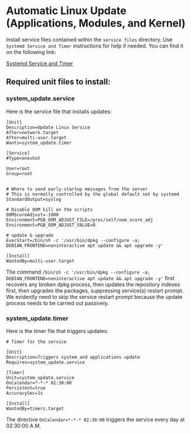 # Automatic Linux Update (Applications, Modules, and Kernel)

Install service files contained within the `service files` directory. Use `Systemd Service and Timer` instructions for help if needed.
 You can find it on the following link:
 
[Systemd Service and Timer](../../Systemd%20Service%20and%20Timer/README.md)

## Required unit files to install:

### system_update.service

Here is the service file that installs updates:

```shell
[Unit]
Description=Update Linux Service
After=network.target
After=multi-user.target
Wants=system_update.timer

[Service]
#Type=oneshot

User=root
Group=root


# Where to send early-startup messages from the server
# This is normally controlled by the global default set by systemd
StandardOutput=syslog

# Disable OOM kill on the scripts
OOMScoreAdjust=-1000
Environment=PGB_OOM_ADJUST_FILE=/proc/self/oom_score_adj
Environment=PGB_OOM_ADJUST_VALUE=0

# update & upgrade
ExecStart=/bin/sh -c '/usr/bin/dpkg --configure -a; DEBIAN_FRONTEND=noninteractive apt update && apt upgrade -y'

[Install]
WantedBy=multi-user.target

```

The command `/bin/sh -c '/usr/bin/dpkg --configure -a; DEBIAN_FRONTEND=noninteractive apt update && apt upgrade -y'` first recovers
 any broken dpkg process, then updates the repository indexes first, then upgrades the packages, suppressing service(s) restart
 prompt. We evidently need to skip the service restart prompt because the update process needs to be carried out passively.


### system_update.timer

Here is the timer file that triggers updates:

```shell
# Timer for the service

[Unit]
Description=Triggers system and applications update
Requires=system_update.service

[Timer]
Unit=system_update.service
OnCalendar=*-*-* 02:30:00
Persistent=true
AccuracySec=1s

[Install]
WantedBy=timers.target

```

The directive `OnCalendar=*-*-* 02:30:00` triggers the service every day at 02:30:00 A.M.



<!--

## restart the system on schedule

### system_restart.service

-->

